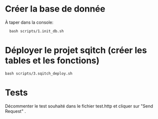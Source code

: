 # Créer la base de donnée
  
  À taper dans la console: 

```
  bash scripts/1.init_db.sh
```

# Déployer le projet sqitch (créer les tables et les fonctions)

```
bash scripts/3.sqitch_deploy.sh
```

# Tests

Décommenter le test souhaité dans le fichier test.http et cliquer sur "Send Request" .